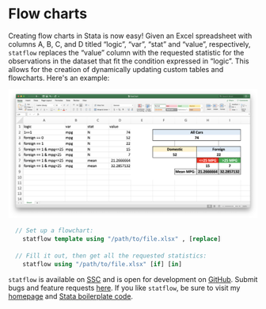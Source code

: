# Flow charts

Creating flow charts in Stata is now easy! Given an Excel spreadsheet with columns A, B, C, and D titled “logic”, “var”, “stat” and “value”, respectively, `statflow` replaces the “value” column with the requested statistic for the observations in the dataset that fit the condition expressed in “logic”. This allows for the creation of dynamically updating custom tables and flowcharts. Here's an example:

![Making flowcharts with Stata](/img/flowchart.png)

```stata
  // Set up a flowchart:
    statflow template using "/path/to/file.xlsx" , [replace]

  // Fill it out, then get all the requested statistics:
    statflow using "/path/to/file.xlsx" [if] [in]
```

`statflow` is available on [SSC](https://ideas.repec.org/c/boc/bocode/s458582.html) and is open for development on [GitHub](https://github.com/bbdaniels/statflow). Submit bugs and feature requests [here](https://github.com/bbdaniels/statflow/issues). If you like `statflow`, be sure to visit my [homepage](http://bbdaniels.github.io) and [Stata boilerplate code](https://gist.github.com/bbdaniels/a3c9f9416f1d16d6f3c6e8cf371f1d89).
